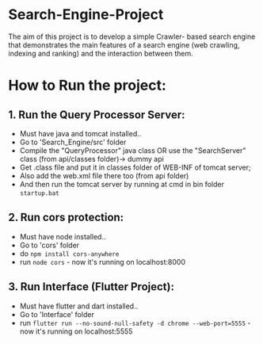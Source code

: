 # Search-Engine-Project

The aim of this project is to develop a simple Crawler- based search engine that demonstrates the main features of a search engine (web crawling, indexing and ranking) and the interaction between them.

# How to Run the project:

## 1. Run the Query Processor Server:

- Must have java and tomcat installed..
- Go to 'Search_Engine/src' folder
- Compile the "QueryProcessor" java class  OR use the "SearchServer" class (from api/classes folder)-> dummy api
- Get .class file and put it in classes folder of WEB-INF of tomcat server;
- Also add the web.xml file there too (from api folder)
- And then run the tomcat server by running at cmd in bin folder ```startup.bat```

## 2. Run cors protection:

- Must have node installed..
- Go to 'cors' folder
- do ``` npm install cors-anywhere ```
- run ``` node cors ``` - now it's running on localhost:8000

## 3. Run Interface (Flutter Project):

- Must have flutter and dart installed..
- Go to 'Interface' folder
- run ``` flutter run --no-sound-null-safety -d chrome --web-port=5555 ``` - now it's running on localhost:5555

